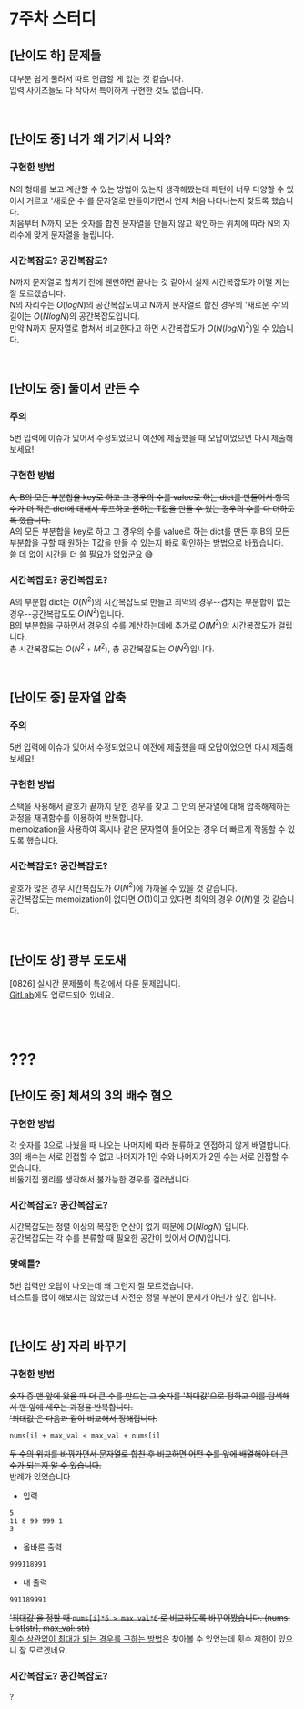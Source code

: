 7주차 스터디
===
[난이도 하] 문제들
---
대부분 쉽게 풀려서 따로 언급할 게 없는 것 같습니다.  
입력 사이즈들도 다 작아서 특이하게 구현한 것도 없습니다.

<br>

[난이도 중] 너가 왜 거기서 나와?
---
### 구현한 방법  
N의 형태를 보고 계산할 수 있는 방법이 있는지 생각해봤는데 패턴이 너무 다양할 수 있어서 거르고 '새로운 수'를 문자열로 만들어가면서 언제 처음 나타나는지 찾도록 했습니다.  
처음부터 N까지 모든 숫자를 합친 문자열을 만들지 않고 확인하는 위치에 따라 N의 자리수에 맞게 문자열을 늘립니다.
### 시간복잡도? 공간복잡도?  
N까지 문자열로 합치기 전에 웬만하면 끝나는 것 같아서 실제 시간복잡도가 어떨 지는 잘 모르겠습니다.  
N의 자리수는 $`O(log N)`$의 공간복잡도이고 N까지 문자열로 합친 경우의 '새로운 수'의 길이는 $`O(Nlog N)`$의 공간복잡도입니다.  
만약 N까지 문자열로 합쳐서 비교한다고 하면 시간복잡도가 $`O(N(log N)^2)`$일 수 있습니다.

<br>

[난이도 중] 둘이서 만든 수
---
### 주의
5번 입력에 이슈가 있어서 수정되었으니 예전에 제출했을 때 오답이었으면 다시 제출해보세요!  
### 구현한 방법
~~A, B의 모든 부분합을 key로 하고 그 경우의 수를 value로 하는 dict를 만들어서 항목 수가 더 적은 dict에 대해서 루프하고 원하는 T값을 만들 수 있는 경우의 수를 다 더하도록 했습니다.~~  
A의 모든 부분합을 key로 하고  그 경우의 수를 value로 하는 dict를 만든 후 B의 모든 부분합을 구할 때 원하는 T값을 만들 수 있는지 바로 확인하는 방법으로 바꿨습니다.  
쓸 데 없이 시간을 더 쓸 필요가 없었군요 😅
### 시간복잡도? 공간복잡도?
A의 부분합 dict는 $`O(N^2)`$의 시간복잡도로 만들고 최악의 경우--겹치는 부분합이 없는 경우--공간복잡도도 $`O(N^2)`$입니다.  
B의 부분합을 구하면서 경우의 수를 계산하는데에 추가로 $`O(M^2)`$의 시간복잡도가 걸립니다.  
총 시간복잡도는 $`O(N^2 + M^2)`$, 총 공간복잡도는 $`O(N^2)`$입니다.


<br>

[난이도 중] 문자열 압축
---
### 주의
5번 입력에 이슈가 있어서 수정되었으니 예전에 제출했을 때 오답이었으면 다시 제출해보세요! 
### 구현한 방법
스택을 사용해서 괄호가 끝까지 닫힌 경우를 찾고 그 안의 문자열에 대해 압축해제하는 과정을 재귀함수를 이용하여 반복합니다.  
memoization을 사용하여 혹시나 같은 문자열이 들어오는 경우 더 빠르게 작동할 수 있도록 했습니다.
### 시간복잡도? 공간복잡도?
괄호가 많은 경우 시간복잡도가 $`O(N^2)`$에 가까울 수 있을 것 같습니다.  
공간복잡도는 memoization이 없다면 $`O(1)`$이고 있다면 최악의 경우 $`O(N)`$일 것 같습니다.

<br>

[난이도 상] 광부 도도새
---
[0826] 실시간 문제풀이 특강에서 다룬 문제입니다.  
[GitLab](https://yeardream-gitlab.elice.io/test-answer/special/-/blob/main/%5B0826%5D%20%EA%B9%80%EA%B2%BD%EB%AF%BC%20%EA%B0%95%EC%82%AC%EB%8B%98%20%ED%8A%B9%EA%B0%95%20%EC%9E%90%EB%A3%8C/03_%EA%B4%91%EB%B6%80%20%EB%8F%84%EB%8F%84%EC%83%88.py)에도 업로드되어 있네요.

<br><br>

???
===
[난이도 중] 체셔의 3의 배수 혐오
---
### 구현한 방법
각 숫자를 3으로 나눴을 때 나오는 나머지에 따라 분류하고 인접하지 않게 배열합니다.  
3의 배수는 서로 인접할 수 없고 나머지가 1인 수와 나머지가 2인 수는 서로 인접할 수 없습니다.  
비둘기집 원리를 생각해서 불가능한 경우를 걸러냅니다.  
### 시간복잡도? 공간복잡도?
시간복잡도는 정렬 이상의 복잡한 연산이 없기 때문에 $`O(Nlog N)`$ 입니다.  
공간복잡도는 각 수를 분류할 때 필요한 공간이 있어서 $`O(N)`$입니다.
### 맞왜틀?
5번 입력만 오답이 나오는데 왜 그런지 잘 모르겠습니다.  
테스트를 많이 해보지는 않았는데 사전순 정렬 부분이 문제가 아닌가 싶긴 합니다.  

<br>

[난이도 상] 자리 바꾸기
---
### 구현한 방법
~~숫자 중 맨 앞에 왔을 때 더 큰 수를 만드는 그 숫자를 '최대값'으로 정하고 이를 탐색해서 맨 앞에 세우는 과정을 반복합니다.  
'최대값'은 다음과 같이 비교해서 정해집니다.~~  
```
nums[i] + max_val < max_val + nums[i]
```
~~두 수의 위치를 바꿔가면서 문자열로 합친 후 비교하면 어떤 수를 앞에 배열해야 더 큰 수가 되는지 알 수 있습니다.~~  
반례가 있었습니다.  
- 입력
``` 
5
11 8 99 999 1
3
```
- 올바른 출력
```
999118991
```
- 내 출력
```
991189991
```
~~'최대값'을 정할 때 `nums[i]*6 > max_val*6` 로 비교하도록 바꾸어봤습니다. (nums: List[str], max_val: str)~~  
[횟수 상관없이 최대가 되는 경우를 구하는 방법](https://rosettacode.org/wiki/Largest_int_from_concatenated_ints#Python)은 찾아볼 수 있었는데 횟수 제한이 있으니 잘 모르겠네요.
### 시간복잡도? 공간복잡도?
?

<br>
